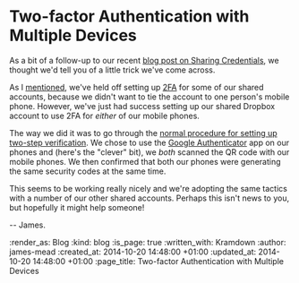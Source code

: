 Two-factor Authentication with Multiple Devices
===============================================

As a bit of a follow-up to our recent [blog post on Sharing Credentials][Sharing Credentials], we thought we'd tell you of a little trick we've come across.

As I [mentioned][Sharing Credentials - Problems], we've held off setting up [2FA][] for some of our shared accounts, because we didn't want to tie the account to one person's mobile phone. However, we've just had success setting up our shared Dropbox account to use 2FA for _either_ of our mobile phones.

The way we did it was to go through the [normal procedure for setting up two-step verification][Dropbox 2-step verification instructions]. We chose to use the [Google Authenticator][] app on our phones and (here's the "clever" bit), we _both_ scanned the QR code with our mobile phones. We then confirmed that both our phones were generating the same security codes at the same time.

This seems to be working really nicely and we're adopting the same tactics with a number of our other shared accounts. Perhaps this isn't news to you, but hopefully it might help someone!

-- James.


[Sharing Credentials]: /sharing-credentials
[Sharing Credentials - Problems]: /sharing-credentials#problems
[2FA]: http://en.wikipedia.org/wiki/Multi-factor_authentication
[Dropbox 2-step verification instructions]: https://www.dropbox.com/en/help/363
[Google Authenticator]: http://support.google.com/accounts/bin/answer.py?hl=en&answer=1066447


:render_as: Blog
:kind: blog
:is_page: true
:written_with: Kramdown
:author: james-mead
:created_at: 2014-10-20 14:48:00 +01:00
:updated_at: 2014-10-20 14:48:00 +01:00
:page_title: Two-factor Authentication with Multiple Devices
